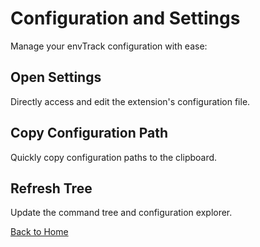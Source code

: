 # Configuration and Settings

Manage your envTrack configuration with ease:

## Open Settings
Directly access and edit the extension's configuration file.

## Copy Configuration Path
Quickly copy configuration paths to the clipboard.

## Refresh Tree
Update the command tree and configuration explorer.

[Back to Home](../index.md)
